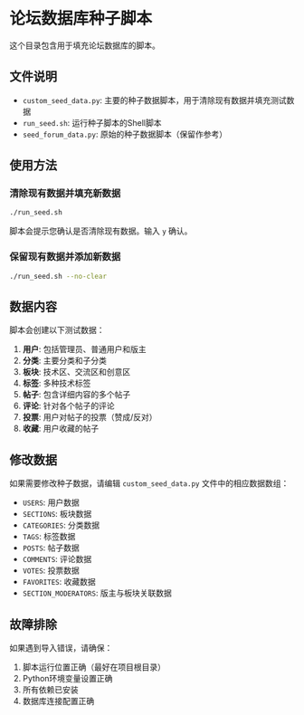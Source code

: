 # 论坛数据库种子脚本

这个目录包含用于填充论坛数据库的脚本。

## 文件说明

- `custom_seed_data.py`: 主要的种子数据脚本，用于清除现有数据并填充测试数据
- `run_seed.sh`: 运行种子脚本的Shell脚本
- `seed_forum_data.py`: 原始的种子数据脚本（保留作参考）

## 使用方法

### 清除现有数据并填充新数据

```bash
./run_seed.sh
```

脚本会提示您确认是否清除现有数据。输入 `y` 确认。

### 保留现有数据并添加新数据

```bash
./run_seed.sh --no-clear
```

## 数据内容

脚本会创建以下测试数据：

1. **用户**: 包括管理员、普通用户和版主
2. **分类**: 主要分类和子分类
3. **板块**: 技术区、交流区和创意区
4. **标签**: 多种技术标签
5. **帖子**: 包含详细内容的多个帖子
6. **评论**: 针对各个帖子的评论
7. **投票**: 用户对帖子的投票（赞成/反对）
8. **收藏**: 用户收藏的帖子

## 修改数据

如果需要修改种子数据，请编辑 `custom_seed_data.py` 文件中的相应数据数组：

- `USERS`: 用户数据
- `SECTIONS`: 板块数据
- `CATEGORIES`: 分类数据
- `TAGS`: 标签数据
- `POSTS`: 帖子数据
- `COMMENTS`: 评论数据
- `VOTES`: 投票数据
- `FAVORITES`: 收藏数据
- `SECTION_MODERATORS`: 版主与板块关联数据

## 故障排除

如果遇到导入错误，请确保：

1. 脚本运行位置正确（最好在项目根目录）
2. Python环境变量设置正确 
3. 所有依赖已安装
4. 数据库连接配置正确 